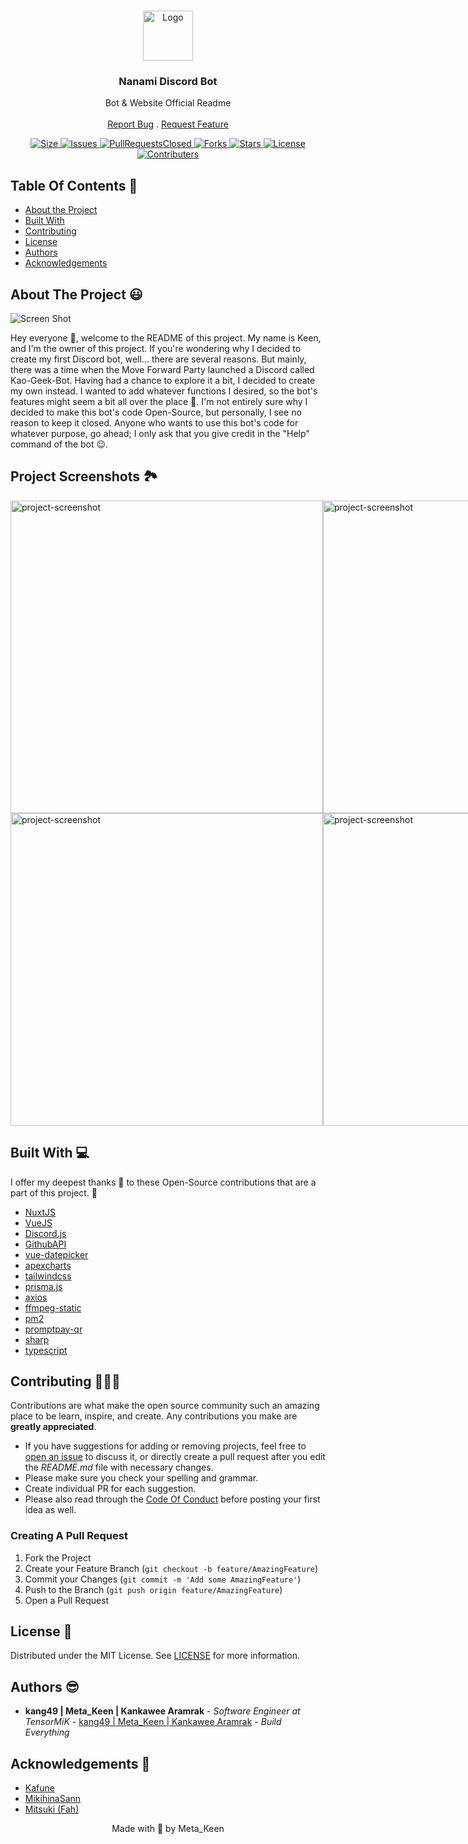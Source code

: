 <br/>
<p align="center">
  <a href="https://github.com/kang49/nanami-discord-bot">
    <img src="https://i.imgur.com/NexyuyH.png" alt="Logo" width="80" height="80">
  </a>

  <h3 align="center">Nanami Discord Bot</h3>

  <p align="center">
    Bot & Website Official Readme
    <br/>
    <br/>
    <a href="https://github.com/kang49/nanami-discord-bot/issues">Report Bug</a>
    .
    <a href="https://github.com/kang49/nanami-discord-bot/issues">Request Feature</a>
  </p>
</p>

<p align="center">
  <a href="https://github.com/kang49/nanami-bot-frontend">
    <img src="https://img.shields.io/github/repo-size/kang49/nanami-bot-frontend.svg?style=for-the-badge&logo=appveyor" alt="Size">
  </a>
  <a href="https://github.com/kang49/nanami-bot-frontend/issues">
    <img src="https://img.shields.io/github/issues/kang49/nanami-bot-frontend.svg?color=orange&style=for-the-badge&logo=appveyor" alt="Issues">
  </a>
  <a href="https://github.com/kang49/nanami-bot-frontend/pulls">
    <img src="https://img.shields.io/github/issues-pr-closed/kang49/nanami-bot-frontend.svg?style=for-the-badge&logo=appveyor" alt="PullRequestsClosed">
  <a href="https://github.com/kang49/nanami-bot-frontend/forks">
    <img src="https://img.shields.io/github/forks/kang49/nanami-bot-frontend?style=for-the-badge" alt="Forks">
  </a>
  <a href="https://github.com/kang49/nanami-bot-frontend/stargazers">
    <img src="https://img.shields.io/github/stars/kang49/nanami-bot-frontend?color=gold&style=for-the-badge" alt="Stars">
  </a>
  <a href="https://github.com/kang49/nanami-bot-frontend/blob/main/LICENSE">
    <img src="https://img.shields.io/github/license/kang49/nanami-bot-frontend?style=for-the-badge" alt="License">
  </a>
   <a href="https://github.com/kang49/nanami-bot-frontend/graphs/contributors">
    <img src="https://img.shields.io/github/contributors/kang49/nanami-bot-frontend?color=black&style=for-the-badge" alt="Contributers">
  </a>
</p>

## Table Of Contents 📑

* [About the Project](#about-the-project)
* [Built With](#built-with)
* [Contributing](#contributing)
* [License](#license)
* [Authors](#authors)
* [Acknowledgements](#acknowledgements)

## About The Project 😃

![Screen Shot](https://camo.githubusercontent.com/28d0a3d990d90946fcfc4966029186b2d6918d56b6164cc1f220c6163ff7e340/68747470733a2f2f692e696d6775722e636f6d2f344530364d67702e706e67)

Hey everyone 👋, welcome to the README of this project. My name is Keen, and I'm the owner of this project. If you're wondering why I decided to create my first Discord bot, well... there are several reasons. But mainly, there was a time when the Move Forward Party launched a Discord called Kao-Geek-Bot. Having had a chance to explore it a bit, I decided to create my own instead. I wanted to add whatever functions I desired, so the bot's features might seem a bit all over the place 🤣. I'm not entirely sure why I decided to make this bot's code Open-Source, but personally, I see no reason to keep it closed. Anyone who wants to use this bot's code for whatever purpose, go ahead; I only ask that you give credit in the "Help" command of the bot 😉.

<h2>Project Screenshots 🏞️</h2>
<div style="display: flex;">
<img src="https://i.imgur.com/oBDbRcH.png" alt="project-screenshot" width="500">

<img src="https://i.imgur.com/FEgHGCD.png" alt="project-screenshot" width="500">
</div>
<div style="display: flex;">
<img src="https://i.imgur.com/RVC36Wg.png" alt="project-screenshot" width="500">

<img src="https://i.imgur.com/0ZF35Rh.png" alt="project-screenshot" width="500">
</div>

## Built With 💻

I offer my deepest thanks 🙇 to these Open-Source contributions that are a part of this project. 🤍

* [NuxtJS](https://nuxt.com)
* [VueJS](https://vuejs.org)
* [Discord.js](https://discord.js.org)
* [GithubAPI](https://docs.github.com/en/rest?apiVersion=2022-11-28)
* [vue-datepicker](https://vue3datepicker.com)
* [apexcharts](https://apexcharts.com)
* [tailwindcss](https://tailwindcss.com)
* [prisma.js](https://www.prisma.io)
* [axios](https://axios-http.com)
* [ffmpeg-static](https://github.com/eugeneware/ffmpeg-static#readme)
* [pm2](https://pm2.keymetrics.io)
* [promptpay-qr](https://github.com/dtinth/promptpay-qr)
* [sharp](https://sharp.pixelplumbing.com)
* [typescript](https://www.typescriptlang.org)

## Contributing 🧑🏻‍💻

Contributions are what make the open source community such an amazing place to be learn, inspire, and create. Any contributions you make are **greatly appreciated**.
* If you have suggestions for adding or removing projects, feel free to [open an issue](https://github.com/kang49/nanami-discord-bot/issues/new) to discuss it, or directly create a pull request after you edit the *README.md* file with necessary changes.
* Please make sure you check your spelling and grammar.
* Create individual PR for each suggestion.
* Please also read through the [Code Of Conduct](https://github.com/kang49/nanami-discord-bot/blob/main/CODE_OF_CONDUCT.md) before posting your first idea as well.

### Creating A Pull Request

1. Fork the Project
2. Create your Feature Branch (`git checkout -b feature/AmazingFeature`)
3. Commit your Changes (`git commit -m 'Add some AmazingFeature'`)
4. Push to the Branch (`git push origin feature/AmazingFeature`)
5. Open a Pull Request

## License 🔑

Distributed under the MIT License. See [LICENSE](https://github.com/kang49/nanami-discord-bot/blob/main/LICENSE.md) for more information.

## Authors 😎

* **kang49 | Meta_Keen | Kankawee Aramrak** - *Software Engineer at TensorMiK* - [kang49 | Meta_Keen | Kankawee Aramrak](https://github.com/kang49) - *Build Everything*

## Acknowledgements 🙇

* [Kafune](https://github.com/AsamiKafune)
* [MikihinaSann](https://github.com/MikihinaSann)
* [Mitsuki (Fah)](https://discord.com/users/629724968061632522)

<p align="center">
    Made with 💖 by Meta_Keen
</p>